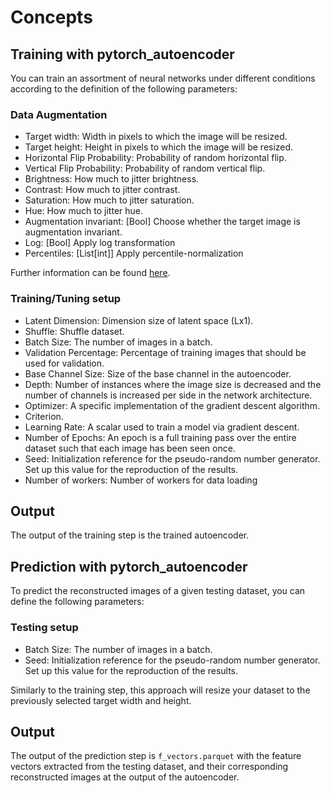 # Concepts

## Training with pytorch_autoencoder
You can train an assortment of neural networks under different conditions according to the
definition of the following parameters:

### Data Augmentation
* Target width: Width in pixels to which the image will be resized.
* Target height: Height in pixels to which the image will be resized.
* Horizontal Flip Probability: Probability of random horizontal flip.
* Vertical Flip Probability: Probability of random vertical flip.
* Brightness: How much to jitter brightness.
* Contrast: How much to jitter contrast.
* Saturation: How much to jitter saturation.
* Hue: How much to jitter hue.
* Augmentation invariant: [Bool] Choose whether the target image is augmentation invariant. 
* Log: [Bool] Apply log transformation
* Percentiles: [List[int]] Apply percentile-normalization

Further information can be found [here](https://pytorch.org/vision/main/generated/torchvision.transforms.ColorJitter.html).

### Training/Tuning setup
* Latent Dimension: Dimension size of latent space (Lx1).
* Shuffle: Shuffle dataset.
* Batch Size: The number of images in a batch.
* Validation Percentage: Percentage of training images that should be used for validation.
* Base Channel Size: Size of the base channel in the autoencoder.
* Depth: Number of instances where the image size is decreased and the number of channels is
increased per side in the network architecture.
* Optimizer: A specific implementation of the gradient descent algorithm.
* Criterion.
* Learning Rate: A scalar used to train a model via gradient descent.
* Number of Epochs: An epoch is a full training pass over the entire dataset such that 
each image has been seen once.
* Seed: Initialization reference for the pseudo-random number generator. Set up this value 
for the reproduction of the results.
* Number of workers: Number of workers for data loading

## Output
The output of the training step is the trained autoencoder.

## Prediction with pytorch_autoencoder
To predict the reconstructed images of a given testing dataset, you can define the following 
parameters:

### Testing setup
* Batch Size: The number of images in a batch.
* Seed: Initialization reference for the pseudo-random number generator. Set up this value 
for the reproduction of the results.

Similarly to the training step, this approach will resize your dataset to the previously selected target width and height.

## Output
The output of the prediction step is `f_vectors.parquet` with the feature vectors extracted from the testing dataset, and their corresponding reconstructed images at the output of the autoencoder.